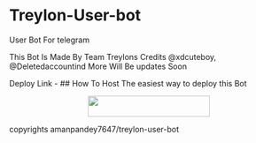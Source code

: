 # Treylon-User-bot
User Bot For telegram



This Bot Is Made By Team Treylons Credits @xdcuteboy, @Deletedaccountind More Will Be updates Soon



Deploy Link -  ## How To Host
The easiest way to deploy this Bot
<p align="center"><a href="https://heroku.com/deploy?template=https://github.com/amanpandey7647/TreylonPack"> <img src="https://img.shields.io/badge/Deploy%20To%20Heroku-red?style=for-the-badge&logo=heroku" width="220" height="38.45"/></a></p>


copyrights amanpandey7647/treylon-user-bot
